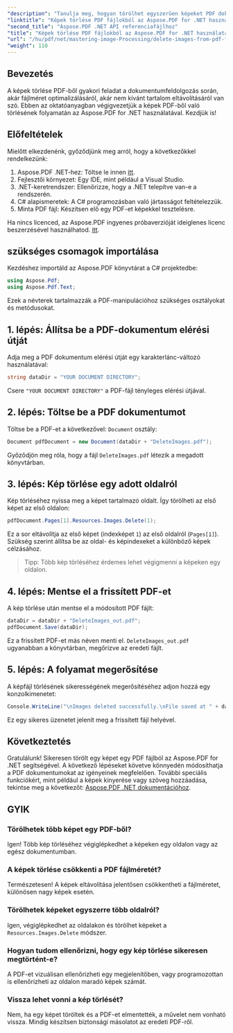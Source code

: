 ```yaml
---
"description": "Tanulja meg, hogyan törölhet egyszerűen képeket PDF dokumentumokból az Aspose.PDF for .NET segítségével. Ez a lépésről lépésre szóló útmutató végigvezeti Önt a PDF betöltésének és a képek eltávolításának folyamatán."
"linktitle": "Képek törlése PDF fájlokból az Aspose.PDF for .NET használatával"
"second_title": "Aspose.PDF .NET API referenciafájlhoz"
"title": "Képek törlése PDF fájlokból az Aspose.PDF for .NET használatával"
"url": "/hu/pdf/net/mastering-image-Processing/delete-images-from-pdf-files/"
"weight": 110
---
```


## Bevezetés

A képek törlése PDF-ből gyakori feladat a dokumentumfeldolgozás során, akár fájlméret optimalizálásáról, akár nem kívánt tartalom eltávolításáról van szó. Ebben az oktatóanyagban végigvezetjük a képek PDF-ből való törlésének folyamatán az Aspose.PDF for .NET használatával. Kezdjük is!

## Előfeltételek

Mielőtt elkezdenénk, győződjünk meg arról, hogy a következőkkel rendelkezünk:

1. Aspose.PDF .NET-hez: Töltse le innen [itt](https://releases.aspose.com/pdf/net/).
2. Fejlesztői környezet: Egy IDE, mint például a Visual Studio.
3. .NET-keretrendszer: Ellenőrizze, hogy a .NET telepítve van-e a rendszerén.
4. C# alapismeretek: A C# programozásban való jártasságot feltételezzük.
5. Minta PDF fájl: Készítsen elő egy PDF-et képekkel tesztelésre.

Ha nincs licenced, az Aspose.PDF ingyenes próbaverzióját ideiglenes licenc beszerzésével használhatod. [itt](https://purchase.aspose.com/temporary-license/).

## szükséges csomagok importálása

Kezdéshez importáld az Aspose.PDF könyvtárat a C# projektedbe:

```csharp
using Aspose.Pdf;
using Aspose.Pdf.Text;
```

Ezek a névterek tartalmazzák a PDF-manipulációhoz szükséges osztályokat és metódusokat.

## 1. lépés: Állítsa be a PDF-dokumentum elérési útját

Adja meg a PDF dokumentum elérési útját egy karakterlánc-változó használatával:

```csharp
string dataDir = "YOUR DOCUMENT DIRECTORY";
```

Csere `"YOUR DOCUMENT DIRECTORY"` a PDF-fájl tényleges elérési útjával.

## 2. lépés: Töltse be a PDF dokumentumot

Töltse be a PDF-et a következővel: `Document` osztály:

```csharp
Document pdfDocument = new Document(dataDir + "DeleteImages.pdf");
```

Győződjön meg róla, hogy a fájl `DeleteImages.pdf` létezik a megadott könyvtárban.

## 3. lépés: Kép törlése egy adott oldalról

Kép törléséhez nyissa meg a képet tartalmazó oldalt. Így törölheti az első képet az első oldalon:

```csharp
pdfDocument.Pages[1].Resources.Images.Delete(1);
```

Ez a sor eltávolítja az első képet (indexképet `1`) az első oldalról (`Pages[1]`). Szükség szerint állítsa be az oldal- és képindexeket a különböző képek célzásához.

> Tipp: Több kép törléséhez érdemes lehet végigmenni a képeken egy oldalon.

## 4. lépés: Mentse el a frissített PDF-et

A kép törlése után mentse el a módosított PDF fájlt:

```csharp
dataDir = dataDir + "DeleteImages_out.pdf";
pdfDocument.Save(dataDir);
```

Ez a frissített PDF-et más néven menti el. `DeleteImages_out.pdf` ugyanabban a könyvtárban, megőrizve az eredeti fájlt.

## 5. lépés: A folyamat megerősítése

A képfájl törlésének sikerességének megerősítéséhez adjon hozzá egy konzolkimenetet:

```csharp
Console.WriteLine("\nImages deleted successfully.\nFile saved at " + dataDir);
```

Ez egy sikeres üzenetet jelenít meg a frissített fájl helyével.

## Következtetés

Gratulálunk! Sikeresen törölt egy képet egy PDF fájlból az Aspose.PDF for .NET segítségével. A következő lépéseket követve könnyedén módosíthatja a PDF dokumentumokat az igényeinek megfelelően. További speciális funkciókért, mint például a képek kinyerése vagy szöveg hozzáadása, tekintse meg a következőt: [Aspose.PDF .NET dokumentációhoz](https://reference.aspose.com/pdf/net/).

## GYIK

### Törölhetek több képet egy PDF-ből?
Igen! Több kép törléséhez végiglépkedhet a képeken egy oldalon vagy az egész dokumentumban.

### A képek törlése csökkenti a PDF fájlméretét?
Természetesen! A képek eltávolítása jelentősen csökkentheti a fájlméretet, különösen nagy képek esetén.

### Törölhetek képeket egyszerre több oldalról?
Igen, végiglépkedhet az oldalakon és törölhet képeket a `Resources.Images.Delete` módszer.

### Hogyan tudom ellenőrizni, hogy egy kép törlése sikeresen megtörtént-e?
A PDF-et vizuálisan ellenőrizheti egy megjelenítőben, vagy programozottan is ellenőrizheti az oldalon maradó képek számát.

### Vissza lehet vonni a kép törlését?
Nem, ha egy képet töröltek és a PDF-et elmentették, a művelet nem vonható vissza. Mindig készítsen biztonsági másolatot az eredeti PDF-ről.